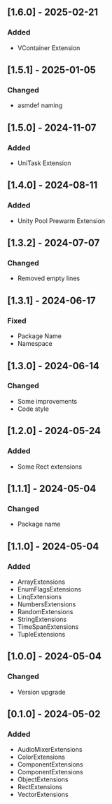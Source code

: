 ## [1.6.0] - 2025-02-21
### Added
- VContainer Extension

## [1.5.1] - 2025-01-05
### Changed
- asmdef naming

## [1.5.0] - 2024-11-07
### Added
- UniTask Extension

## [1.4.0] - 2024-08-11
### Added
- Unity Pool Prewarm Extension

## [1.3.2] - 2024-07-07
### Changed
- Removed empty lines

## [1.3.1] - 2024-06-17
### Fixed
- Package Name
- Namespace

## [1.3.0] - 2024-06-14
### Changed
- Some improvements
- Code style

## [1.2.0] - 2024-05-24
### Added
- Some Rect extensions

## [1.1.1] - 2024-05-04
### Changed
- Package name

## [1.1.0] - 2024-05-04
### Added
- ArrayExtensions
- EnumFlagsExtensions
- LinqExtensions
- NumbersExtensions
- RandomExtensions
- StringExtensions
- TimeSpanExtensions
- TupleExtensions

## [1.0.0] - 2024-05-04
### Changed
- Version upgrade

## [0.1.0] - 2024-05-02
### Added
- AudioMixerExtensions
- ColorExtensions
- ComponentExtensions
- ComponentExtensions
- ObjectExtensions
- RectExtensions
- VectorExtensions